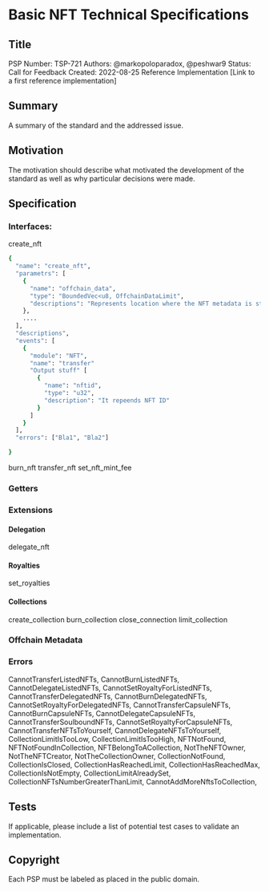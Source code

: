 # Basic NFT Technical Specifications

## Title
PSP Number: TSP-721
Authors: @markopoloparadox, @peshwar9
Status: Call for Feedback
Created: 2022-08-25
Reference Implementation [Link to a first reference implementation]

## Summary
A summary of the standard and the addressed issue.

## Motivation
The motivation should describe what motivated the development of the standard as well as why particular decisions were made.

## Specification
### Interfaces:
create_nft
```sh
{
  "name": "create_nft",
  "parametrs": [
    {
      "name": "offchain_data",
      "type": "BoundedVec<u8, OffchainDataLimit",
      "descriptions": "Represents location where the NFT metadata is stored"
    },
    ....
  ],
  "descriptions",
  "events": [
    { 
      "module": "NFT",
      "name": "transfer"
      "Output stuff" [
        {
          "name": "nftid",
          "type": "u32",
          "description": "It repeends NFT ID"
        }
      ]
    }
  ],
  "errors": ["Bla1", "Bla2"]

}
```
burn_nft
transfer_nft
set_nft_mint_fee

### Getters


### Extensions

#### Delegation
delegate_nft

#### Royalties
set_royalties

#### Collections
create_collection
burn_collection
close_connection
limit_collection

### Offchain Metadata

### Errors
  CannotTransferListedNFTs,
  CannotBurnListedNFTs,
  CannotDelegateListedNFTs,
  CannotSetRoyaltyForListedNFTs,
  CannotTransferDelegatedNFTs,
  CannotBurnDelegatedNFTs,
  CannotSetRoyaltyForDelegatedNFTs,
  CannotTransferCapsuleNFTs,
  CannotBurnCapsuleNFTs,
  CannotDelegateCapsuleNFTs,
  CannotTransferSoulboundNFTs,
  CannotSetRoyaltyForCapsuleNFTs,
  CannotTransferNFTsToYourself,
  CannotDelegateNFTsToYourself,
  CollectionLimitIsTooLow,
  CollectionLimitIsTooHigh,
  NFTNotFound,
  NFTNotFoundInCollection,
  NFTBelongToACollection,
  NotTheNFTOwner,
  NotTheNFTCreator,
  NotTheCollectionOwner,
  CollectionNotFound,
  CollectionIsClosed,
  CollectionHasReachedLimit,
  CollectionHasReachedMax,
  CollectionIsNotEmpty,
  CollectionLimitAlreadySet,
  CollectionNFTsNumberGreaterThanLimit,
  CannotAddMoreNftsToCollection,

## Tests
If applicable, please include a list of potential test cases to validate an implementation.

## Copyright
Each PSP must be labeled as placed in the public domain.